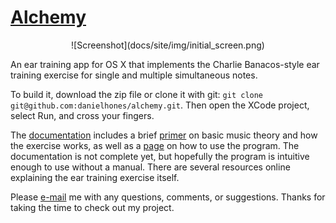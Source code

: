 # [Alchemy](http://www.alchemyeartraining.com)

<center>![Screenshot](docs/site/img/initial_screen.png)</center>

An ear training app for OS X that implements the Charlie Banacos-style ear training exercise for single and multiple
simultaneous notes.

To build it, download the zip file or clone it with git: `git clone git@github.com:danielhones/alchemy.git`.  Then open
the XCode project, select Run, and cross your fingers.

The [documentation](http://www.alchemyeartraining.com/help.html) includes a brief
[primer](http://www.alchemyeartraining.com/method.html) on basic music theory and how the exercise works, as well as a
[page](http://www.alchemyeartraining.com/manual.html) on how to use the program.  The documentation is not complete yet,
but hopefully the program is intuitive enough to use without a manual.  There are several resources online explaining
the ear training exercise itself.

Please [e-mail](mailto:support@alchemyeartraining.com) me with any questions, comments, or suggestions.  Thanks for
taking the time to check out my project.
